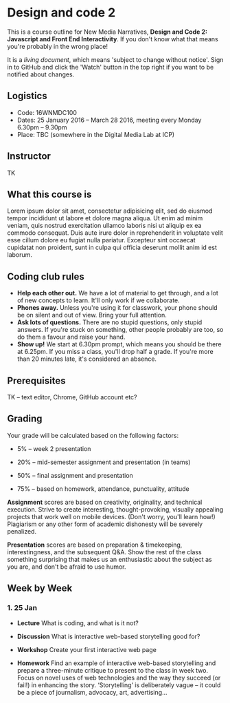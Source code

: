 # Design and code 2

This is a course outline for New Media Narratives, **Design and Code 2: Javascript and Front End Interactivity**. If you don't know what that means you're probably in the wrong place!

It is a *living document*, which means 'subject to change without notice'. Sign in to GitHub and click the 'Watch' button in the top right if you want to be notified about changes.


## Logistics

* Code: 16WNMDC100
* Dates: 25 January 2016 – March 28 2016, meeting every Monday 6.30pm – 9.30pm
* Place: TBC (somewhere in the Digital Media Lab at ICP)


## Instructor

TK


## What this course is

Lorem ipsum dolor sit amet, consectetur adipisicing elit, sed do eiusmod tempor incididunt ut labore et dolore magna aliqua. Ut enim ad minim veniam, quis nostrud exercitation ullamco laboris nisi ut aliquip ex ea commodo consequat. Duis aute irure dolor in reprehenderit in voluptate velit esse cillum dolore eu fugiat nulla pariatur. Excepteur sint occaecat cupidatat non proident, sunt in culpa qui officia deserunt mollit anim id est laborum.


## Coding club rules

* **Help each other out.** We have a lot of material to get through, and a lot of new concepts to learn. It'll only work if we collaborate.
* **Phones away.** Unless you're using it for classwork, your phone should be on silent and out of view. Bring your full attention.
* **Ask lots of questions.** There are no stupid questions, only stupid answers. If you're stuck on something, other people probably are too, so do them a favour and raise your hand.
* **Show up!** We start at 6.30pm prompt, which means you should be there at 6.25pm. If you miss a class, you'll drop half a grade. If you're more than 20 minutes late, it's considered an absence.


## Prerequisites

TK – text editor, Chrome, GitHub account etc?


## Grading

Your grade will be calculated based on the following factors:

* 5% – week 2 presentation
* 20% – mid-semester assignment and presentation (in teams)
* 50% – final assignment and presentation

* 75% – based on homework, attendance, punctuality, attitude

**Assignment** scores are based on creativity, originality, and technical execution. Strive to create interesting, thought-provoking, visually appealing projects that work well on mobile devices. (Don't worry, you'll learn how!) Plagiarism or any other form of academic dishonesty will be severely penalized.

**Presentation** scores are based on preparation & timekeeping, interestingness, and the subsequent Q&A. Show the rest of the class something surprising that makes us an enthusiastic about the subject as you are, and don't be afraid to use humor.


## Week by Week

### 1. 25 Jan

* **Lecture** What is coding, and what is it not?
* **Discussion** What is interactive web-based storytelling good for?
* **Workshop** Create your first interactive web page


* **Homework** Find an example of interactive web-based storytelling and prepare a three-minute critique to present to the class in week two. Focus on novel uses of web technologies and the way they succeed (or fail!) in enhancing the story. ‘Storytelling’ is deliberately vague – it could be a piece of journalism, advocacy, art, advertising... 
